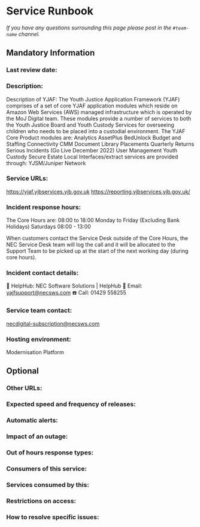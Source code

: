 # Service Runbook

<!-- This is a template that should be populated by the development team when moving to the modernisation platform, but also reviewed and kept up to date.
To ensure that people looking at your runbook can get the information they need quickly, your runbook should be short but clear. Throughout, only use acronyms if you’re confident that someone who has just been woken up at 3am would understand them. -->

_If you have any questions surrounding this page please post in the `#team-name` channel._

## Mandatory Information

### **Last review date:**

<!-- Adding the last date this page was reviewed, with any accompanying information -->

### **Description:**

Description of YJAF:
The Youth Justice Application Framework (YJAF) comprises of a set of core YJAF application modules which reside on Amazon Web Services (AWS) managed infrastructure which is operated by the MoJ Digital team. These modules provide a number of services to both the Youth Justice Board and Youth Custody Services for overseeing children who needs to be placed into a custodial environment.
The YJAF Core Product modules are:
Analytics
AssetPlus
BedUnlock
Budget and Staffing
Connectivity
CMM
Document Library
Placements
Quarterly Returns
Serious Incidents (Go Live December 2022)
User Management
Youth Custody Secure Estate
Local Interfaces/extract services are provided through:
YJSM/Juniper Network

### **Service URLs:**

<https://yjaf.yjbservices.yjb.gov.uk>
<https://reporting.yjbservices.yjb.gov.uk/>

### **Incident response hours:**

The Core Hours are:
08:00 to 18:00 Monday to Friday
(Excluding Bank Holidays)
Saturdays 08:00 - 13:00


When customers contact the
Service Desk outside of the Core Hours, the NEC Service Desk
team will log the call and it will be allocated to the Support Team to be picked up at the start of the next working day (during core hours).

### **Incident contact details:**

📍 HelpHub: NEC Software Solutions | HelpHub
📧 Email: <yajfsupport@necsws.com>
☎️ Call: 01429 558255

### **Service team contact:**

<necdigital-subscription@necsws.com>

### **Hosting environment:**

Modernisation Platform

<!-- If your service is hosted on another MOJ team’s infrastructure, link to their runbook. If your service has another arrangement or runs its own infrastructure, you should list the supplier of that infrastructure (ideally linking to your account’s login page) and describe, simply and briefly, how to raise an issue with them. -->

## Optional

### **Other URLs:**

<!--  If you can, provide links to the service’s monitoring dashboard(s), health checks, documentation (ideally describing how to run/work with the service), and main GitHub repository. -->

### **Expected speed and frequency of releases:**

<!-- How often are you able to release changes to your service, and how long do those changes take? -->

### **Automatic alerts:**

<!-- List, briefly, problems (or types of problem) that will automatically alert your team when they occur. -->

### **Impact of an outage:**

<!-- A short description of the risks if your service is down for an extended period of time. -->

### **Out of hours response types:**

<!-- Describe how incidents that page a person on call are responded to. How long are out-of-hours responders expected to spend trying to resolve issues before they stop working, put the service into maintenance mode, and hand the issue to in-hours support? -->

### **Consumers of this service:**

<!-- List which other services (with links to their runbooks) rely on this service. If your service is considered a platform, these may be too numerous to reasonably list. -->

### **Services consumed by this:**

<!-- List which other services (with links to their runbooks) this service relies on. -->

### **Restrictions on access:**

<!-- Describe any conditions which restrict access to the service, such as if it’s IP-restricted or only accessible from a private network.-->

### **How to resolve specific issues:**

<!-- Describe the steps someone might take to resolve a specific issue or incident, often for use when on call. This may be a large amount of information, so may need to be split out into multiple pages, or link to other documents.-->
